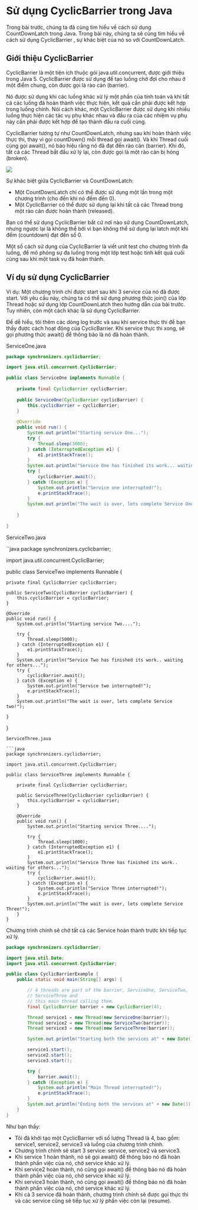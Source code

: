# Sử dụng CyclicBarrier trong Java
Trong bài trước, chúng ta đã cùng tìm hiểu về cách sử dụng CountDownLatch trong Java. Trong bài này, chúng ta sẽ cùng tìm hiểu về cách sử dụng CyclicBarrier , sự khác biệt của nó so với CountDownLatch.

## Giới thiệu CyclicBarrier
CyclicBarrier là một tiện ích thuộc gói java.util.concurrent, được giới thiệu trong Java 5. CyclicBarrier được sử dụng để tạo luồng chờ đợi cho nhau ở một điểm chung, còn được gọi là rào cản (barrier).

Nó được sử dụng khi các luồng khác xử lý một phần của tính toán và khi tất cả các luồng đã hoàn thành việc thực hiện, kết quả cần phải được kết hợp trong luồng chính. Nói cách khác, một CyclicBarrier được sử dụng khi nhiều luồng thực hiện các tác vụ phụ khác nhau và đầu ra của các nhiệm vụ phụ này cần phải được kết hợp để tạo thành đầu ra cuối cùng.

CyclicBarrier tương tự như CountDownLatch, nhưng sau khi hoàn thành việc thực thi, thay vì gọi countDown() mỗi thread gọi await(). Và khi Thread cuối cùng gọi await(), nó báo hiệu rằng nó đã đạt đến rào cản (barrier). Khi đó, tất cả các Thread bắt đầu xử lý lại, còn được gọi là một rào cản bị hỏng (broken).

<img src='../../../../resources/images/CyclicBarrier.png'/>

Sự khác biệt giữa CyclicBarrier và CountDownLatch:

* Một CountDownLatch chỉ có thể được sử dụng một lần trong một chương trình (cho đến khi nó đếm đến 0).
* Một CyclicBarrier có thể được sử dụng lại khi tất cả các Thread trong một rào cản được hoàn thành (released).

Bạn có thể sử dụng CyclicBarrier bất cứ nơi nào sử dụng CountDownLatch, nhưng ngược lại là không thể bởi vì bạn không thể sử dụng lại latch một khi đếm (countdown) đạt đến số 0.

Một số cách sử dụng của CyclicBarrier là viết unit test cho chương trình đa luồng, để mô phỏng sự đa luồng trong một lớp test hoặc tính kết quả cuối cùng sau khi một task vụ đã hoàn thành.

## Ví dụ sử dụng CyclicBarrier
Ví dụ: Một chương trình chỉ được start sau khi 3 service của nó đã được start. Với yêu cầu này, chúng ta có thể sử dụng phương thức join() của lớp Thread hoặc sử dụng lớp CountDownLatch theo hướng dẫn của bài trước. Tuy nhiên, còn một cách khác là sử dụng CyclicBarrier.

Để dễ hiểu, tôi thêm các dòng log trước và sau khi service thực thi để bạn thấy được cách hoạt động của CyclicBarrier. Khi service thực thi xong, sẽ gọi phương thức await() để thông báo là nó đã hoàn thành.

ServiceOne.java

```java
package synchronizers.cyclicbarrier;

import java.util.concurrent.CyclicBarrier;

public class ServiceOne implements Runnable {
 
    private final CyclicBarrier cyclicBarrier;
 
    public ServiceOne(CyclicBarrier cyclicBarrier) {
        this.cyclicBarrier = cyclicBarrier;
    }
 
    @Override
    public void run() {
        System.out.println("Starting service One...");
        try {
            Thread.sleep(3000);
        } catch (InterruptedException e1) {
            e1.printStackTrace();
        }
        System.out.println("Service One has finished its work... waiting for others...");
        try {
            cyclicBarrier.await();
        } catch (Exception e) {
            System.out.println("Service one interrupted!");
            e.printStackTrace();
        }
        System.out.println("The wait is over, lets complete Service One!");
 
    }
 
}
```

ServiceTwo.java

``java
package synchronizers.cyclicbarrier;

import java.util.concurrent.CyclicBarrier;

public class ServiceTwo implements Runnable {

	private final CyclicBarrier cyclicBarrier;

	public ServiceTwo(CyclicBarrier cyclicBarrier) {
		this.cyclicBarrier = cyclicBarrier;
	}

	@Override
	public void run() {
		System.out.println("Starting service Two....");

		try {
			Thread.sleep(5000);
		} catch (InterruptedException e1) {
			e1.printStackTrace();
		}
		System.out.println("Service Two has finished its work.. waiting for others...");
		try {
			cyclicBarrier.await();
		} catch (Exception e) {
			System.out.println("Service two interrupted!");
			e.printStackTrace();
		}
		System.out.println("The wait is over, lets complete Service two!");

	}

}
```
ServiceThree.java

```java
package synchronizers.cyclicbarrier;

import java.util.concurrent.CyclicBarrier;

public class ServiceThree implements Runnable {

	private final CyclicBarrier cyclicBarrier;

	public ServiceThree(CyclicBarrier cyclicBarrier) {
		this.cyclicBarrier = cyclicBarrier;
	}

	@Override
	public void run() {
		System.out.println("Starting service Three....");

		try {
			Thread.sleep(1000);
		} catch (InterruptedException e1) {
			e1.printStackTrace();
		}
		System.out.println("Service Three has finished its work.. waiting for others...");
		try {
			cyclicBarrier.await();
		} catch (Exception e) {
			System.out.println("Service Three interrupted!");
			e.printStackTrace();
		}
		System.out.println("The wait is over, lets complete Service Three!");
	}
}
```
Chương trình chính sẽ chờ tất cả các Service hoàn thành trước khi tiếp tục xử lý.

```java
package synchronizers.cyclicbarrier;

import java.util.Date;
import java.util.concurrent.CyclicBarrier;

public class CyclicBarrierExample {
	public static void main(String[] args) {

		// 4 threads are part of the barrier, ServiceOne, ServiceTwo,
		// ServiceThree and
		// this main thread calling them.
		final CyclicBarrier barrier = new CyclicBarrier(4);

		Thread service1 = new Thread(new ServiceOne(barrier));
		Thread service2 = new Thread(new ServiceTwo(barrier));
		Thread service3 = new Thread(new ServiceThree(barrier));

		System.out.println("Starting both the services at" + new Date());

		service1.start();
		service2.start();
		service3.start();

		try {
			barrier.await();
		} catch (Exception e) {
			System.out.println("Main Thread interrupted!");
			e.printStackTrace();
		}
		System.out.println("Ending both the services at" + new Date());
	}
}

```

Như bạn thấy:

* Tôi đã khởi tạo một CyclicBarrier với số lượng Thread là 4, bao gồm: service1, service2, service3 và luồng của chương trình chính.
* Chương trình chính sẽ start 3 service: service, service2 và service3.
* Khi service 1 hoàn thành, nó sẽ gọi await() để thông báo nó đã hoàn thành phần việc của nó, chờ service khác xử lý.
* Khi service2 hoàn thành, nó cũng gọi await() để thông báo nó đã hoàn thành phần việc của nó, chờ service khác xử lý.
* Khi service3 hoàn thành, nó cũng gọi await() để thông báo nó đã hoàn thành phần việc của nó, chờ service khác xử lý.
* Khi cả 3 service đã hoàn thành, chương trình chính sẽ được gọi thực thi và các service cũng sẽ tiếp tục xử lý phần việc còn lại (resume).
